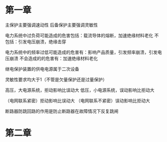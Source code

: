 # 第一章

主保护主要强调速动性
后备保护主要强调灵敏性

电力系统中过负荷可能造成的危害包括：载流导体的熔断，加速绝缘材料老化
不包括：引发电压崩溃，绝缘击穿

电力系统中的频率过低可能造成的危害有：影响产品质量，引发频率崩溃，引发电压崩溃
不会造成的的危害有：加速绝缘材料老化

继电保护装置的供电电源属于二次设备

灵敏性要求均大于1（不管是欠量保护还是过量保护）

高压，大电源系统，拒动影响比误动大
低压，小电源系统，误动影响比拒动大

（电网联系紧密）拒动影响比误动大
（电网联系不紧密）误动影响比拒动大

断路器防跳回路的作用是防止断路器在故障情况下反复跳闸

# 第二章

